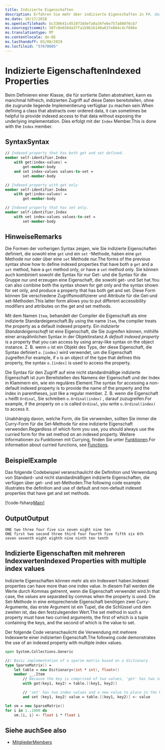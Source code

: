 ```yaml
---
title: Indizierte Eigenschaften
description: Erfahren Sie mehr über indizierte Eigenschaften in F#, das arrayähnlichen Zugriff auf die sortierten Daten ermöglichen.
ms.date: 10/17/2018
ms.openlocfilehash: bc330641c451973ddefa0a34fe6e757a808f6cb7
ms.sourcegitcommit: 58fc0e6564a37fa1b9b1b140a637e864c4cf696e
ms.translationtype: MT
ms.contentlocale: de-DE
ms.lasthandoff: 03/08/2019
ms.locfileid: "57678605"
---
```

# <a name="indexed-properties"></a><span data-ttu-id="1ec78-103">Indizierte Eigenschaften</span><span class="sxs-lookup"><span data-stu-id="1ec78-103">Indexed Properties</span></span>

<span data-ttu-id="1ec78-104">Beim Definieren einer Klasse, die für sortierte Daten abstrahiert, kann es manchmal hilfreich, indizierten Zugriff auf diese Daten bereitstellen, ohne die zugrunde liegende Implementierung verfügbar zu machen sein.</span><span class="sxs-lookup"><span data-stu-id="1ec78-104">When defining a class that abstracts over ordered data, it can sometimes be helpful to provide indexed access to that data without exposing the underlying implementation.</span></span> <span data-ttu-id="1ec78-105">Dies erfolgt mit der `Index` Member.</span><span class="sxs-lookup"><span data-stu-id="1ec78-105">This is done with the `Index` member.</span></span>

## <a name="syntax"></a><span data-ttu-id="1ec78-106">Syntax</span><span class="sxs-lookup"><span data-stu-id="1ec78-106">Syntax</span></span>

```fsharp
// Indexed property that has both get and set defined.
member self-identifier.Index
    with get(index-values) =
        get-member-body
    and set index-values values-to-set =
        set-member-body

// Indexed property with get only
member self-identifier.Index
    with get(index-values) =
        get-member-body

// Indexed property that has set only.
member self-identifier.Index
    with set index-values values-to-set =
        set-member-body
```

## <a name="remarks"></a><span data-ttu-id="1ec78-107">Hinweise</span><span class="sxs-lookup"><span data-stu-id="1ec78-107">Remarks</span></span>

<span data-ttu-id="1ec78-108">Die Formen der vorherigen Syntax zeigen, wie Sie indizierte Eigenschaften definiert, die sowohl eine `get` und ein `set` -Methode, haben eine `get` Methode nur oder über eine `set` Methode nur.</span><span class="sxs-lookup"><span data-stu-id="1ec78-108">The forms of the previous syntax show how to define indexed properties that have both a `get` and a `set` method, have a `get` method only, or have a `set` method only.</span></span> <span data-ttu-id="1ec78-109">Sie können auch kombiniert sowohl die Syntax für nur Get- und die Syntax für die Gruppe nur und erzeugen eine Eigenschaft, die sowohl get- und Set hat.</span><span class="sxs-lookup"><span data-stu-id="1ec78-109">You can also combine both the syntax shown for get only and the syntax shown for set only, and produce a property that has both get and set.</span></span> <span data-ttu-id="1ec78-110">Diese Form können Sie verschiedene Zugriffsmodifizierer und Attribute für die Get-und set-Methoden.</span><span class="sxs-lookup"><span data-stu-id="1ec78-110">This latter form allows you to put different accessibility modifiers and attributes on the get and set methods.</span></span>

<span data-ttu-id="1ec78-111">Mit dem Namen `Item`, behandelt der Compiler die Eigenschaft als eine indizierte Standardeigenschaft.</span><span class="sxs-lookup"><span data-stu-id="1ec78-111">By using the name `Item`, the compiler treats the property as a default indexed property.</span></span> <span data-ttu-id="1ec78-112">Ein *indizierte Standardeigenschaft* ist eine Eigenschaft, die Sie zugreifen können, mithilfe einer arrayähnlichen Syntax in der Objektinstanz.</span><span class="sxs-lookup"><span data-stu-id="1ec78-112">A *default indexed property* is a property that you can access by using array-like syntax on the object instance.</span></span> <span data-ttu-id="1ec78-113">Z. B. wenn `o` ist ein Objekt des Typs, der diese Eigenschaft, die Syntax definiert `o.[index]` wird verwendet, um die Eigenschaft zugreifen.</span><span class="sxs-lookup"><span data-stu-id="1ec78-113">For example, if `o` is an object of the type that defines this property, the syntax `o.[index]` is used to access the property.</span></span>

<span data-ttu-id="1ec78-114">Die Syntax für den Zugriff auf eine nicht standardmäßige indizierte Eigenschaft ist zum Bereitstellen des Namens der Eigenschaft und der Index in Klammern ein, wie ein reguläres Element.</span><span class="sxs-lookup"><span data-stu-id="1ec78-114">The syntax for accessing a non-default indexed property is to provide the name of the property and the index in parentheses, just like a regular member.</span></span> <span data-ttu-id="1ec78-115">Z. B. wenn die Eigenschaft `o` heißt `Ordinal`, Sie schreiben `o.Ordinal(index)` , darauf zuzugreifen.</span><span class="sxs-lookup"><span data-stu-id="1ec78-115">For example, if the property on `o` is called `Ordinal`, you write `o.Ordinal(index)` to access it.</span></span>

<span data-ttu-id="1ec78-116">Unabhängig davon, welche Form, die Sie verwenden, sollten Sie immer die Curry-Form für die Set-Methode für eine indizierte Eigenschaft verwenden.</span><span class="sxs-lookup"><span data-stu-id="1ec78-116">Regardless of which form you use, you should always use the curried form for the set method on an indexed property.</span></span> <span data-ttu-id="1ec78-117">Weitere Informationen zu Funktionen mit Currying, finden Sie unter [Funktionen](../functions/index.md).</span><span class="sxs-lookup"><span data-stu-id="1ec78-117">For information about curried functions, see [Functions](../functions/index.md).</span></span>

## <a name="example"></a><span data-ttu-id="1ec78-118">Beispiel</span><span class="sxs-lookup"><span data-stu-id="1ec78-118">Example</span></span>

<span data-ttu-id="1ec78-119">Das folgende Codebeispiel veranschaulicht die Definition und Verwendung von Standard- und nicht standardmäßigen indizierte Eigenschaften, die verfügen über get- und set-Methoden.</span><span class="sxs-lookup"><span data-stu-id="1ec78-119">The following code example illustrates the definition and use of default and non-default indexed properties that have get and set methods.</span></span>

[!code-fsharp[Main](../../../../samples/snippets/fsharp/lang-ref-1/snippet3301.fs)]

## <a name="output"></a><span data-ttu-id="1ec78-120">Output</span><span class="sxs-lookup"><span data-stu-id="1ec78-120">Output</span></span>

```console
ONE two three four five six seven eight nine ten
ONE first two second three third four fourth five fifth six 6th
seven seventh eight eighth nine ninth ten tenth
```

## <a name="indexed-properties-with-multiple-index-values"></a><span data-ttu-id="1ec78-121">Indizierte Eigenschaften mit mehreren Indexwerten</span><span class="sxs-lookup"><span data-stu-id="1ec78-121">Indexed Properties with multiple index values</span></span>

<span data-ttu-id="1ec78-122">Indizierte Eigenschaften können mehr als ein Indexwert haben.</span><span class="sxs-lookup"><span data-stu-id="1ec78-122">Indexed properties can have more than one index value.</span></span> <span data-ttu-id="1ec78-123">In diesem Fall werden die Werte durch Kommas getrennt, wenn die Eigenschaft verwendet wird.</span><span class="sxs-lookup"><span data-stu-id="1ec78-123">In that case, the values are separated by commas when the property is used.</span></span> <span data-ttu-id="1ec78-124">Die Set-Methode in eine entsprechende Eigenschaft benötigen zwei Curry-Argumente, das erste Argument ist ein Tupel, die die Schlüssel und dem zweiten ist, das den festzulegenden Wert.</span><span class="sxs-lookup"><span data-stu-id="1ec78-124">The set method in such a property must have two curried arguments, the first of which is a tuple containing the keys, and the second of which is the value to set.</span></span>

<span data-ttu-id="1ec78-125">Der folgende Code veranschaulicht die Verwendung mit mehrere Indexwerte einer indizierten Eigenschaft.</span><span class="sxs-lookup"><span data-stu-id="1ec78-125">The following code demonstrates the use of an indexed property with multiple index values.</span></span>

```fsharp
open System.Collections.Generic

/// Basic implementation of a sparse matrix based on a dictionary
type SparseMatrix() =
    let table = new Dictionary<(int * int), float>()
    member __.Item
        // Because the key is comprised of two values, 'get' has two index values
        with get(key1, key2) = table.[(key1, key2)]

        // 'set' has two index values and a new value to place in the key's position
        and set (key1, key2) value = table.[(key1, key2)] <- value

let sm = new SparseMatrix()
for i in 1..1000 do
    sm.[i, i] <- float i * float i
```

## <a name="see-also"></a><span data-ttu-id="1ec78-126">Siehe auch</span><span class="sxs-lookup"><span data-stu-id="1ec78-126">See also</span></span>

- [<span data-ttu-id="1ec78-127">Mitglieder</span><span class="sxs-lookup"><span data-stu-id="1ec78-127">Members</span></span>](index.md)
